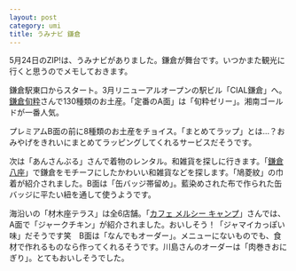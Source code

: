 ```yaml
---
layout: post
category: umi
title: うみナビ 鎌倉
---
```

5月24日のZIP!は、うみナビがありました。鎌倉が舞台です。いつかまた観光に行くと思うのでメモしておきます。

鎌倉駅東口からスタート。3月リニューアルオープンの駅ビル「CIAL鎌倉」へ。[鎌倉旬粋](http://www.syunsui.com/store/kamakura.php)さんで130種類のお土産。「定番のA面」は「旬粋ゼリー」。湘南ゴールドが一番人気。

プレミアムB面の前に8種類のお土産をチョイス。「まとめてラップ」とは…？おみやげをきれいにまとめてラッピングしてくれるサービスだそうです。

次は「あんさんぶる」さんで着物のレンタル。和雑貨を探しに行きます。「[鎌倉八座](http://www.kamakurahachiza.jp/)」で鎌倉をモチーフにしたかわいい和雑貨などを探します。「鳩菱紋」の巾着が紹介されました。B面は「缶バッジ帯留め」。藍染めされた布で作られた缶バッジに平たい紐を通して使うようです。

海沿いの「材木座テラス」は全6店舗。「[カフェ メルシー キャンプ](https://tabelog.com/kanagawa/A1404/A140402/14064098/)」さんでは、A面で「ジャークチキン」が紹介されました。おいしそう！「ジャマイカっぽい味」だそうです笑　B面は「なんでもオーダー」。メニューにないものでも、食材で作れるものなら作ってくれるそうです。川島さんのオーダーは「肉巻きおにぎり」。とてもおいしそうでした。